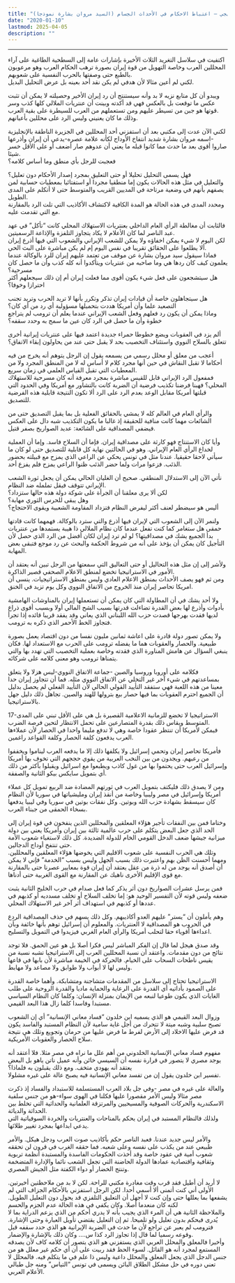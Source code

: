 ```yaml
---
title: "التعليق الاستراتيجي – اعتباط الاحكام في الأحداث الجسام (السيد مروان بشارة نموذجا)"
date: "2020-01-10"
lastmod: 2025-04-05
description: ""
---
```

****

اكتفيت في سلاسل التغريد الثلاث الأخيرة بإشارات عامة إلى السطحية الطاغية على آراء المحللين العرب وخاصة التهويل من قوة إيران بصورة ترهب الحكام العرب وهو مرعوبون بالطبع حتى وصفتها بالحرب النفسية على شعوبهم.  
لكني لم أعين مثالا لأن هدفي لم يكن نقد أحد بعينه بل عرض التحليل البديل.

ويبدو أن كل متابع نزيه لا بد وأنه سيستنتج أن رد إيران الأخير وحصيلته لا يمكن أن تثبت عكس ما توقعت بل بالعكس فهي قد أكدته وبينت أن عنتريات الملالي كلها كذب وسر قوتها هو جبن من تسيطر عليهم ومن تستعملهم من العرب للسيطرة على بقية العرب.  
وذلك ما كان يعنيني وليس الرد على محللين بأعيانهم.

لكني الآن عدت إلى مكتبي بعد أن استفزني أحد المحللين في الجزيرة الناطقة بالإنجليزية -اسمه مروان بشارة شديد انتفاخ الأوداج لكأنه علامة عصره-يدعي أن إيران وأذرعها صاروا أقوى بعد ما حدث مما كانوا قبله ما يعني أن عدوهم صار أضعف أو على الأقل خسر شيئا.  
فعجبت للرجل بأي منطق وما أساس كلامه؟

فهل يسمى التحليل تحليلا أو حتى التعليق بمجرد إصدار الأحكام دون تعليل؟  
والتعليل في مثل هذه الحالات يكون إما منطقيا مجردا أو استفتائيا بمعطيات حسابية لمن يصفهم بأنهم في وضعية مرتاحة في المديين القريب والمتوسط حتى لا أتكلم على المدى الطويل.  
ومحدد المدى في هذه الحالة هو المدة الكافية لاكتشاف الأكاذيب التي تلت الرد بالمقارنة مع التي تقدمت عليه.

فالثابت أن مغالطة الرأي العام الداخلي بعنتريات الاستهلاك المحلي كانت “تأكل” في عهد عبد الناصر لما كان الأعلام لا يكاد يتجاوز التلفزة والإذاعة الرسميتين.  
لكن اليوم لا شيء يمكن اخفاؤه ولا يمكن للشعب الإيراني والشعوب التي فيها أذرع إيران ألا يطلعوا على الحقائق تقريبا في نفس اليوم إم لم يكن مباشرة على البث الحي.  
فماذا سيقول سيد مروان بشارة عن موقف من تعتمد عليهم إيران للرد بالوكالة عندما يعلمون كيف كان ردها هي وما صاحبه من عنتريات ويتأكدوا أنه كله كذب وأن ما حصل كان مسرحية؟  
هل سيتشجعون على فعل شيء يكون أقوى مما فعلت إيران أم إن ذلك سيجعلهم أكثر احترازا وخوفا؟

هل سيتجاهلون خاصة أن قيادات إيران تذكر وتكرر بأنها لا تريد الحرب وتريد تجنب التصعيد علما وأن أمريكا هددت بتحميلها مسؤولية أي رد من أي كان؟  
وماذا يمكن أن يكون رد فعلهم وفعل الشعب الإيراني عندما يعلم أن ترومب لم يتراجع خطوة وأن ما حصل في الرد كان عين ما سمح به وحدد سقفه؟

ألم يزد في العقوبات ويضع خطوطا حمراء جديدة اعتمد فيها على عنتريات إيرانية أخرى تتعلق بالسلاح النووي واستئناف التخصيب بحد لا يقبل حتى عند من يحاولون إبقاء الاتفاق؟

أعجب من معلق أو محلل رسمي من يسمعه يقول إن الرجل يتوهم أنه يخرج من فيه أحكاما لا تقبل النقاش في حين أنها مجرد كلام لا أساس له لا من المنطق المجرد ولا من المعطيات التي تقبل القياس العلمي في زمان سريع.  
فمفعول الرد الإيراني قابل للقيس مباشرة بمجرد معرفة أنه كان مسرحية للاستهلاك المحلي؟ فهبنا فرضنا تكذيب فرضية أن الضربة كانت بالتشاور مع أمريكا وفي الحدود التي قبلتها أمريكا مقابل الوعد بعدم الرد على الرد ألا تكون النتيجة قابلية هذه الفرضية للتصديق.

والرأي العام في العالم كله لا يمشي بالحقائق الفعلية بل بما يقبل التصديق حتى من الشائعات مهما كانت منافية للحقيقة إذ غالبا ما يكون التكذيب شبه دال على العكس فيضفي المصداقية على الشائعة: عديد الصواريخ بصفر قتيل.

وأيا كان الاستنتاج فهو كارثة على مصداقية إيران. فإما أن السلاح فاسد. وإما أن العملية لخداع الرأي العام الإيراني. وهو في الحالتين نهاية كل قابلية للتصديق حتى لو كان ما سيأتي لاحقا حقيقيا. عندنا مثل في تونس يحكي عن الراعي الذي يمزح مع قبيلته بحضور الذئب. فزعوا مرات ولما حضر الذئب ظنوا الراعي يمزح فلم يفزع أحد.

نأتي الآن إلى الاستدلال المنطقي. صحيح أن الغليان الحالي يمكن أن يجعل ثورة الشعب الإيراني تتوقف فيقل تململه ضد النظام.  
لكن ألا يرى معلقنا أن الجرأة على شوكة دولة هذه حالها ستزداد؟  
وهل يبقى للحرس الثوري مهابة؟  
أليس هو سيضطر لعنف أكثر ليفرض النظام فتزداد المقاومة الشعبية ويقوى الاحتجاج؟

ولنمر الآن إلى الشعوب التي لإيران فيها أذرع والتي سترد بالوكالة. فهمهما كانت قادتها حمقى هل ستغامر كما كنت تفعل عندما كان نظام الملالي ذا هيبة يستمدها من عنتريات بدأ الجميع يشك في مصداقيتها؟ لو لم ترد إيران لكان أفضل من الرد الذي حصل لأن التأجيل كان يمكن أن يؤخذ على أنه من شروط الحكمة والبحث عن رد موجع فتبقى بعض المهابة.

ولأشر إلى إن مثل هذه التحاليل أو حتى التعاليق التي سمعتها من الرجل تبين أنه يعتقد أن الأمور في الاستراتيجيا تخضع لمنطق الاعلام الصحفي قصير الذاكرة.  
ومن ثم فهو يصف الأحداث بمنطق الاعلام العادي وليس بمنطق الاستراتيجيات. ينسى أن امريكا تحاصر إيران منذ الخروج من الاتفاق النووي وكل يوم تزيد في الخنق.

ولا أحد يشك في أن المطاولة التي كان يمكن أن تستعملها إيران بالمناوشات الهامشية بأدوات وأذرع لها بعض القدرة تضاءلت قدرتها بسبب الشح المالي أولا وبسبب أقوى ذراع لديها فقدت بهرجها قصدت حزب الله اللبناني الذي يعاني وقد يفقد قريبا قائده إذا تجرأ فتجاوز الخط الأحمر الذي ذكره به ترومب.

ولا يمكن تصور دولة قادرة على اعاشة ثمانين مليون نفسا من دون اقتصاد يعمل بصورة طبيعية. والحصار والعقوبات هما ما يفضله ترومب على الحرب مع الاستعداد لها. فكان ينبغي السؤال عن هامش المناورة الذي فقدته وخاصة بعملية التخصيب التي تهدد بها والتي يتمناها ترومب وهو معنى كلامه على شركائه.

فكلامه على أوروبا وروسيا والصين -جماعة الاتفاق النووي-ليس هزلا ولا يتعلق بمساعدتهم في شيء آخر غير التخلي عن الاتفاق النووي مثله. فما أن تتجاوز إيران حدا معينا من هذه اللعبة فهي ستفقد التأييد القولي الحالي لأن التأييد الفعلي لم يحصل بدليل أن الجميع احترم العقوبات بما فيها حصار بيع بترولها للهند والصين. تجاهل ذلك دليل جهل بالاستراتيجيا.

17-الاستراتيجيا لا تخضع للزمانية الاعلامية القصيرة بل هي على الأقل تبني على المدى المتوسط ويقاس ذلك بقدرة المتصارعين على تحمل الانتظار لتحين فرصة الضرب.  
فيمكن لأمريكا أن تنتظر عقودا خاصة وهي لا تدفع مليما واحدا في الحصار لأن عملاءها العرب يدفعون كلفة الحصار وكلفة القواعد راغمين.

فأمريكا تحاصر إيران وتحمي إسرائيل ولا يكلفها ذلك إلا ما يدفعه العرب ليناموا ويخففوا من رعبهم. ويجدون من بين النخب العربية من يقوي حججهم التي تخوف بها أمريكا وإسرائيل العرب حتى يحتموا بها من غول كاذب ويطبعوا مع اسرائيل ويقبلوا بأكثر من ذلك أي بتمويل سايكس بيكو الثانية والصفقة.

ومن لا يصدق ذلك فليكتف بتمويل العرب في ثورتهم المضادة ضد الربيع تمويل كل عملاء أمريكا وإسرائيل في مصر وليبيا وخاصة من أنقذ إيران ومليشياتها في سوريا لأن النظام كان سيسقط بشهادة حزب الله وبوتين. وكل نفقات بوتين في سوريا وفي ليبيا يدفعها بسخاء الحمقى من جبناء العرب.

وختاما فمن بين النفقات تأجير هؤلاء المعلقين والمحللين الذين ينفخون في قوة إيران إلى الحد الذي جعل البعض يتكلم على حرب عالمية ثالثة بين إيران وأمريكا يعني بين دولة ميزانية جيشها ضعف الدخل القومي الخام للدولة الضديدة. كل ذلك لاستغباء شعوب الأمة حتى تنتفخ أوداج الدجالين.  
وتلك هي الحرب النفسية على شعوب الاقليم التي يخوضها هؤلاء المعلقين والمحللين. ومهما أحسنت الظن بهم واعتبرت ذلك بسبب الجهل وليس بسبب “الخدمة” فإني لا يمكن أن أصدق أنه يوجد من له ذرة من عقل يعتقد أن إيران قوة بمعايير عصرنا حتى بالمقارنة مع قوى الإقليم الأخرى ناهيك عن المقارنة مع القوى الغربية حتى أدناها.

فمن يرسل عشرات الصواريخ دون أثر يذكر كما فعل صدام في حرب الخليج الثانية يثبت ضعفه وليس قوته لأن التفسير الوحيد هو: إما تخلف السلاح أو تخلف مسدديه أو كذبهم في عددها أو كذبهم في استهداف أثر آخر غير الاستهلاك المحلي.

وهم يأملون أن “يستر” عليهم العدو أكاذيبهم. وكل ذلك يسهم في حذف المصداقية الردع في الحروب هو المصداقية لا العنتريات. والمعلوم أن إسرائيل توهم بأنها خائفة وبأن اعداءها أقوياء حقا لتحلب أمريكا والرأي العام الغربي فيزيدوا في التمويل والتسليح.

وقد صدق هيجل لما قال إن الفكر المباشر ليس فكرا أصلا بل هو عين الحمق. فلا توجد نتائج من دون مقدمات. واعتقد أن نسبة المحللين العرب إلى الاستراتيجيا تشبه نسبة من يقيس ناطحات السحاب على الخيام. فالحركة في الخيمة مباشرة لأن بابها في قاعها وليس لها لا أبواب ولا طوابق ولا مصاعد ولا مهابط.

الاستراتيجيا تحتاج إلى سلاسل من المقدمات متشاجنة ومتشابكة. وأهما خاصة القدرة على الصمود بأداتيه أي القدرة على الرعاية والحماية ماديا والقدرة الروحية على طلب الغايات الذي يكون طوعيا لنبعه من الإيمان بمنزلة الإنسان: وكلما كان النظام السياسي مستبدا وفاسدا كلما زال هذا البعد القيمي.

وزوال البعد القيمي هو الذي يسميه ابن خلدون “فساد معاني الإنسانية” أي إن الشعوب تصبح سلبية وشبه ميتة لا تتحرك من أجل غاية سامية لأن النظام المستبد والفاسد يكون قد فرض عليها الاخلاد إلى الأرض لفرط ما فرض عليها من حرمان وتجويع وتلك هي نتيجة سلاح الحصار والعقوبات الأمريكية.

مفهوم فساد معاني الإنسانية الخلدوني من أهم علل ما نراه في مصر مثلا. فلا أعتقد أنه يوجد مصري لا يتصور في قرارة نفسه أن السيسي خائن وأنه عميل ناتن ياهو بل البعض يعتقد أنه يهودي متخف. ومع ذلك يقبلون به فلماذا؟  
تفسير ابن خلدون يقول إن من تفسد معاني الإنسانية فيه يصبح عالة على غيره مشلولا.

والعالة على غيره في مصر -وفي جل بلاد العرب المستسلمة للاستبداد والفساد إذ ذكرت مصر مثالا وليس الأمر مقصورا عليها فكلنا في الهوى سواء-هو من جنس سلفية الاسكندرية والحركات الصوفية والمسيحيين والمرتزقة العلمانية والحداثية التي تخلط بين الحداثة والدياثة.  
ولذلك فالنظام المستبد في إيران يحكم بالمناحات والعنتريات والخردة السوفياتية التي يدعي ابداعها بمجرد تغيير طلائها.

والأمر ليس جديد عندنا. فعبد الناصر حكم بأكاذيب صوت العرب ودجل هيكل. والأمر طبيعي عند من يكذب على نفسه وعلى شعبه. فما حققه الغرب في قرون لن تحققه شعوب أمية في عقود خاصة وقد أخذت الحكومات الفاسدة والمستبدة أنظمة تربوية وثقافية واقتصادية عمادها الدولة الحاضنة التي تجعل الشعب نائما والإدارة المتضخمة وتنتج الخضار أو دواء الكفتة مثل الجيش المصري.

لا أريد أن أطيل فقد قرب وقت مغادرة مكتبي للراحة. لكن لا بد من ملاحظتين أخيرتين. الأولى أني كنت أتمنى ألا أسمي أحدا. لكن الرجل استفزني بالأحكام الجزاف التي لم يشفعها بما يعللها حتى وإن كنت لا أجهل أن التعليق التلفزي قد يحول دون التعليل الطويل. لكنه كان منعدما أصلا. وكان يكفي في هذه الحالة عدم الجزم والحسم  
والملاحظة الثانية هي أن المرء الذي يجيب بأنه لا يدري أحكم من الذي يزعم الدراية بما لا يُدرى فيحكم بدون تعليل ولو تلميحا. ثم إن التعليل يقتضي تأويل العبارة وحتى الإشارة. فترومب لم يعبر عن تراجع لأن ما حدث في الضربة الإيرانية هو الذي حدد سقفه قبل وقوعه رسميا لما قال إذا تجاوز الرد كذا س…. وكان ذلك بالإشارة والإضمار.  
وأخيرا فالمعلق والمحلل العربي الذي يستفزني هو الذي يتصور أن كلامه كاف لأن يصدقه المستمع لمجرد أنه هو القائل. لسوء الحظ فقد ربيت على أن أي حكم غير معلل هو من جنس الدجل الذي يجعل المعلق والمحلل داعية وليس ذا علم في ما يتكلم فيه. فالمحلل لا تعني دوره في حل مشكل الطلاق البائن ويسمى في تونس “التياس” ومنه جل طبالي الأعلام العربي.

###
